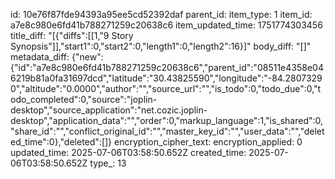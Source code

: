 id: 10e76f87fde94393a95ee5cd52392daf
parent_id: 
item_type: 1
item_id: a7e8c980e6fd41b788271259c20638c6
item_updated_time: 1751774303456
title_diff: "[{\"diffs\":[[1,\"9 Story Synopsis\"]],\"start1\":0,\"start2\":0,\"length1\":0,\"length2\":16}]"
body_diff: "[]"
metadata_diff: {"new":{"id":"a7e8c980e6fd41b788271259c20638c6","parent_id":"08511e4358e046219b81a0fa31697dcd","latitude":"30.43825590","longitude":"-84.28073290","altitude":"0.0000","author":"","source_url":"","is_todo":0,"todo_due":0,"todo_completed":0,"source":"joplin-desktop","source_application":"net.cozic.joplin-desktop","application_data":"","order":0,"markup_language":1,"is_shared":0,"share_id":"","conflict_original_id":"","master_key_id":"","user_data":"","deleted_time":0},"deleted":[]}
encryption_cipher_text: 
encryption_applied: 0
updated_time: 2025-07-06T03:58:50.652Z
created_time: 2025-07-06T03:58:50.652Z
type_: 13